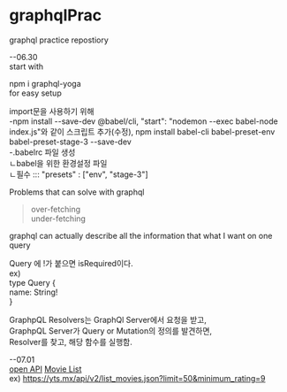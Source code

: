 # graphqlPrac
graphql practice repostiory

--06.30  
start with  

npm i graphql-yoga  
for easy setup  

import문을 사용하기 위해  
-npm install --save-dev @babel/cli, 
	"start": "nodemon --exec babel-node index.js"와 같이 스크립트 추가(수정),
	npm install babel-cli babel-preset-env babel-preset-stage-3 --save-dev  
-.babelrc 파일 생성  
 ㄴbabel을 위한 환경설정 파일  
 ㄴ필수 ::: "presets" : ["env", "stage-3"]  


Problems that can solve with graphql  
>over-fetching  
>under-fetching  

graphql can actually describe all the information that what I want on one query  

Query 에 !가 붙으면 isRequired이다.  
ex)  
type Query {  
	name: String!  
}  

GraphpQL Resolvers는 GraphQl Server에서 요청을 받고,  
GraphpQL Server가 Query or Mutation의 정의를 발견하면,  
Resolver를 찾고, 해당 함수를 실행함.  

--07.01  
[open API](https://yts.mx/api)
[Movie List](https://yts.mx/api/v2/list_movies.json)  
ex) https://yts.mx/api/v2/list_movies.json?limit=50&minimum_rating=9  